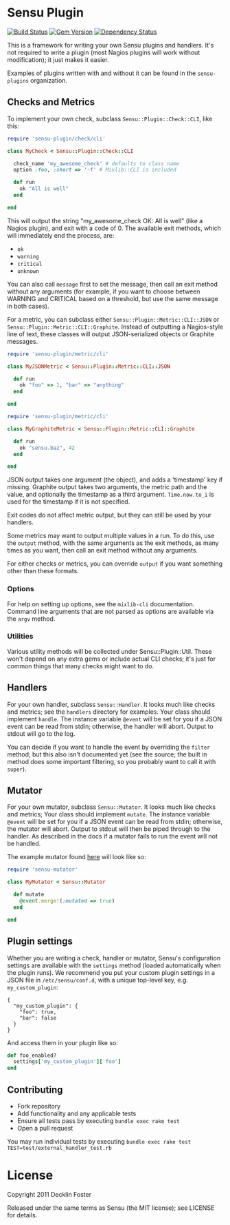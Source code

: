 # Sensu Plugin

[![Build Status](https://travis-ci.org/sensu-plugins/sensu-plugin.svg?branch=master)](https://travis-ci.org/sensu-plugins/sensu-plugin)
[![Gem Version](https://badge.fury.io/rb/sensu-plugin.svg)](http://badge.fury.io/rb/sensu-plugin)
[![Dependency Status](https://gemnasium.com/sensu-plugins/sensu-plugin.svg)](https://gemnasium.com/sensu-plugins/sensu-plugin)

This is a framework for writing your own Sensu plugins and handlers.
It's not required to write a plugin (most Nagios plugins will work
without modification); it just makes it easier.

Examples of plugins written with and without it can be found in
the `sensu-plugins` organization.

## Checks and Metrics

To implement your own check, subclass `Sensu::Plugin::Check::CLI`, like
this:

```ruby
require 'sensu-plugin/check/cli'

class MyCheck < Sensu::Plugin::Check::CLI

  check_name 'my_awesome_check' # defaults to class name
  option :foo, :short => '-f' # Mixlib::CLI is included

  def run
    ok "All is well"
  end

end
```

This will output the string "my_awesome_check OK: All is well" (like a
Nagios plugin), and exit with a code of 0. The available exit methods,
which will immediately end the process, are:

 * `ok`
 * `warning`
 * `critical`
 * `unknown`

You can also call `message` first to set the message, then call an exit
method without any arguments (for example, if you want to choose between
WARNING and CRITICAL based on a threshold, but use the same message in
both cases).

For a metric, you can subclass either `Sensu::Plugin::Metric::CLI::JSON`
or `Sensu::Plugin::Metric::CLI::Graphite`. Instead of outputting a
Nagios-style line of text, these classes will output JSON-serialized
objects or Graphite messages.

```ruby
require 'sensu-plugin/metric/cli'

class MyJSONMetric < Sensu::Plugin::Metric::CLI::JSON

  def run
    ok "foo" => 1, "bar" => "anything"
  end

end
```

```ruby
require 'sensu-plugin/metric/cli'

class MyGraphiteMetric < Sensu::Plugin::Metric::CLI::Graphite

  def run
    ok "sensu.baz", 42
  end

end
```

JSON output takes one argument (the object), and adds a 'timestamp' key
if missing. Graphite output takes two arguments, the metric path and the
value, and optionally the timestamp as a third argument. `Time.now.to_i`
is used for the timestamp if it is not specified.

Exit codes do not affect metric output, but they can still be used by
your handlers.

Some metrics may want to output multiple values in a run. To do this,
use the `output` method, with the same arguments as the exit methods, as
many times as you want, then call an exit method without any arguments.

For either checks or metrics, you can override `output` if you want
something other than these formats.

### Options

For help on setting up options, see the `mixlib-cli` documentation.
Command line arguments that are not parsed as options are available via
the `argv` method.

### Utilities

Various utility methods will be collected under Sensu::Plugin::Util.
These won't depend on any extra gems or include actual CLI checks; it's
just for common things that many checks might want to do.

## Handlers

For your own handler, subclass `Sensu::Handler`. It looks much like
checks and metrics; see the `handlers` directory for examples. Your class
should implement `handle`. The instance variable `@event` will be set
for you if a JSON event can be read from stdin; otherwise, the handler
will abort. Output to stdout will go to the log.

You can decide if you want to handle the event by overriding the
`filter` method; but this also isn't documented yet (see the source; the
built in method does some important filtering, so you probably want to
call it with `super`).

## Mutator

For your own mutator, subclass `Sensu::Mutator`. It looks much like
checks and metrics; Your class should implement `mutate`. The instance variable
`@event` will be set for you if a JSON event can be read from stdin; otherwise,
the mutator will abort. Output to stdout will then be piped through to the
handler.  As described in the docs if a mutator fails to run the event will
not be handled.

The example mutator found [here](https://sensuapp.org/docs/latest/mutators) will
look like so:

```ruby
require 'sensu-mutator'

class MyMutator < Sensu::Mutator

  def mutate
    @event.merge!(:mutated => true)
  end

end
```

## Plugin settings

Whether you are writing a check, handler or mutator, Sensu's configuration
settings are available with the `settings` method (loaded automatically
when the plugin runs). We recommend you put your custom plugin settings
in a JSON file in `/etc/sensu/conf.d`, with a unique top-level key,
e.g. `my_custom_plugin`:

```
{
  "my_custom_plugin": {
    "foo": true,
    "bar": false
  }
}
```

And access them in your plugin like so:

```ruby
def foo_enabled?
  settings['my_custom_plugin']['foo']
end
```

## Contributing

 * Fork repository
 * Add functionality and any applicable tests
 * Ensure all tests pass by executing `bundle exec rake test`
 * Open a pull request

You may run individual tests by executing `bundle exec rake test TEST=test/external_handler_test.rb`

# License

Copyright 2011 Decklin Foster

Released under the same terms as Sensu (the MIT license); see LICENSE
for details.

